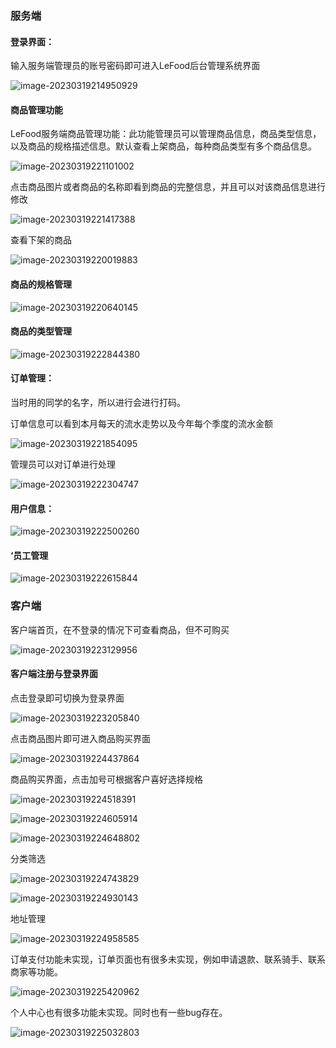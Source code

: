 ### 服务端



#### 登录界面：

输入服务端管理员的账号密码即可进入LeFood后台管理系统界面

![image-20230319214950929](mdImg/image-20230319214950929.png)



#### 商品管理功能

LeFood服务端商品管理功能：此功能管理员可以管理商品信息，商品类型信息，以及商品的规格描述信息。默认查看上架商品，每种商品类型有多个商品信息。

![image-20230319221101002](mdImg/image-20230319221101002.png)



点击商品图片或者商品的名称即看到商品的完整信息，并且可以对该商品信息进行修改

![image-20230319221417388](mdImg/image-20230319221417388.png)

查看下架的商品

![image-20230319220019883](mdImg/image-20230319220019883.png)



#### 商品的规格管理

![image-20230319220640145](mdImg/image-20230319220640145.png)

#### 商品的类型管理

![image-20230319222844380](mdImg/image-20230319222844380.png)



#### 订单管理：

当时用的同学的名字，所以进行会进行打码。

订单信息可以看到本月每天的流水走势以及今年每个季度的流水金额

![image-20230319221854095](mdImg/image-20230319221854095.png)

管理员可以对订单进行处理

![image-20230319222304747](mdImg/image-20230319222304747.png)



#### 用户信息：

![image-20230319222500260](mdImg/image-20230319222500260.png)



#### ‘员工管理

![image-20230319222615844](mdImg/image-20230319222615844.png)



### 客户端

客户端首页，在不登录的情况下可查看商品，但不可购买

![image-20230319223129956](mdImg/image-20230319223129956.png)

#### 客户端注册与登录界面

点击登录即可切换为登录界面

![image-20230319223205840](mdImg/image-20230319223205840.png)

点击商品图片即可进入商品购买界面

![image-20230319224437864](mdImg/image-20230319224437864.png)

商品购买界面，点击加号可根据客户喜好选择规格

![image-20230319224518391](mdImg/image-20230319224518391.png)

![image-20230319224605914](mdImg/image-20230319224605914.png)

![image-20230319224648802](mdImg/image-20230319224648802.png)

分类筛选

![image-20230319224743829](mdImg/image-20230319224743829.png)

![image-20230319224930143](mdImg/image-20230319224930143.png)

地址管理

![image-20230319224958585](mdImg/image-20230319224958585.png)

订单支付功能未实现，订单页面也有很多未实现，例如申请退款、联系骑手、联系商家等功能。

![image-20230319225420962](mdImg/image-20230319225420962.png)

个人中心也有很多功能未实现。同时也有一些bug存在。

![image-20230319225032803](mdImg/image-20230319225032803.png)